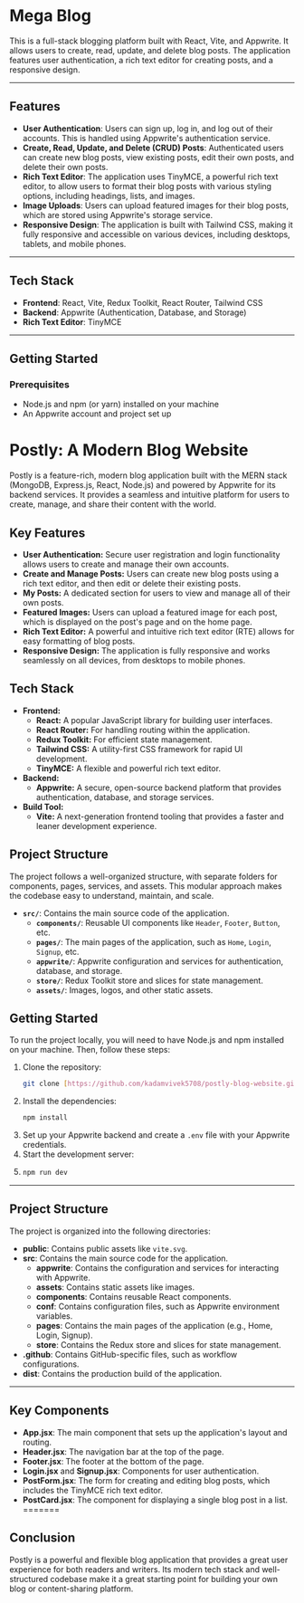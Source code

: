 # Mega Blog

This is a full-stack blogging platform built with React, Vite, and Appwrite. It allows users to create, read, update, and delete blog posts. The application features user authentication, a rich text editor for creating posts, and a responsive design.

---

## Features

* **User Authentication**: Users can sign up, log in, and log out of their accounts. This is handled using Appwrite's authentication service.
* **Create, Read, Update, and Delete (CRUD) Posts**: Authenticated users can create new blog posts, view existing posts, edit their own posts, and delete their own posts.
* **Rich Text Editor**: The application uses TinyMCE, a powerful rich text editor, to allow users to format their blog posts with various styling options, including headings, lists, and images.
* **Image Uploads**: Users can upload featured images for their blog posts, which are stored using Appwrite's storage service.
* **Responsive Design**: The application is built with Tailwind CSS, making it fully responsive and accessible on various devices, including desktops, tablets, and mobile phones.

---

## Tech Stack

* **Frontend**: React, Vite, Redux Toolkit, React Router, Tailwind CSS
* **Backend**: Appwrite (Authentication, Database, and Storage)
* **Rich Text Editor**: TinyMCE

---

## Getting Started

### Prerequisites

* Node.js and npm (or yarn) installed on your machine
* An Appwrite account and project set up

# Postly: A Modern Blog Website

Postly is a feature-rich, modern blog application built with the MERN stack (MongoDB, Express.js, React, Node.js) and powered by Appwrite for its backend services. It provides a seamless and intuitive platform for users to create, manage, and share their content with the world.

## Key Features

* **User Authentication:** Secure user registration and login functionality allows users to create and manage their own accounts.
* **Create and Manage Posts:** Users can create new blog posts using a rich text editor, and then edit or delete their existing posts.
* **My Posts:** A dedicated section for users to view and manage all of their own posts.
* **Featured Images:** Users can upload a featured image for each post, which is displayed on the post's page and on the home page.
* **Rich Text Editor:** A powerful and intuitive rich text editor (RTE) allows for easy formatting of blog posts.
* **Responsive Design:** The application is fully responsive and works seamlessly on all devices, from desktops to mobile phones.

## Tech Stack

* **Frontend:**
    * **React:** A popular JavaScript library for building user interfaces.
    * **React Router:** For handling routing within the application.
    * **Redux Toolkit:** For efficient state management.
    * **Tailwind CSS:** A utility-first CSS framework for rapid UI development.
    * **TinyMCE:** A flexible and powerful rich text editor.
* **Backend:**
    * **Appwrite:** A secure, open-source backend platform that provides authentication, database, and storage services.
* **Build Tool:**
    * **Vite:** A next-generation frontend tooling that provides a faster and leaner development experience.

## Project Structure

The project follows a well-organized structure, with separate folders for components, pages, services, and assets. This modular approach makes the codebase easy to understand, maintain, and scale.

* **`src/`**: Contains the main source code of the application.
    * **`components/`**: Reusable UI components like `Header`, `Footer`, `Button`, etc.
    * **`pages/`**: The main pages of the application, such as `Home`, `Login`, `Signup`, etc.
    * **`appwrite/`**: Appwrite configuration and services for authentication, database, and storage.
    * **`store/`**: Redux Toolkit store and slices for state management.
    * **`assets/`**: Images, logos, and other static assets.

## Getting Started

To run the project locally, you will need to have Node.js and npm installed on your machine. Then, follow these steps:

1.  Clone the repository:
    ```bash
    git clone [https://github.com/kadamvivek5708/postly-blog-website.git](https://github.com/kadamvivek5708/postly-blog-website.git)
    ```
2.  Install the dependencies:
    ```bash
    npm install
    ```
3.  Set up your Appwrite backend and create a `.env` file with your Appwrite credentials.
4.  Start the development server:
5.  
    ```bash
    npm run dev
    ```
---

## Project Structure

The project is organized into the following directories:

* **public**: Contains public assets like `vite.svg`.
* **src**: Contains the main source code for the application.
    * **appwrite**: Contains the configuration and services for interacting with Appwrite.
    * **assets**: Contains static assets like images.
    * **components**: Contains reusable React components.
    * **conf**: Contains configuration files, such as Appwrite environment variables.
    * **pages**: Contains the main pages of the application (e.g., Home, Login, Signup).
    * **store**: Contains the Redux store and slices for state management.
* **.github**: Contains GitHub-specific files, such as workflow configurations.
* **dist**: Contains the production build of the application.

---

## Key Components

* **App.jsx**: The main component that sets up the application's layout and routing.
* **Header.jsx**: The navigation bar at the top of the page.
* **Footer.jsx**: The footer at the bottom of the page.
* **Login.jsx** and **Signup.jsx**: Components for user authentication.
* **PostForm.jsx**: The form for creating and editing blog posts, which includes the TinyMCE rich text editor.
* **PostCard.jsx**: The component for displaying a single blog post in a list.
=======
## Conclusion

Postly is a powerful and flexible blog application that provides a great user experience for both readers and writers. Its modern tech stack and well-structured codebase make it a great starting point for building your own blog or content-sharing platform.

